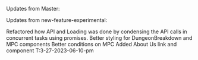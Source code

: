 Updates from Master:


Updates from new-feature-experimental:

Refactored how API and Loading was done by condensing the API calls in concurrent tasks using promises.
Better styling for DungeonBreakdown and MPC components
Better conditions on MPC
Added About Us link and component
T:3-27-2023-06-10-pm
